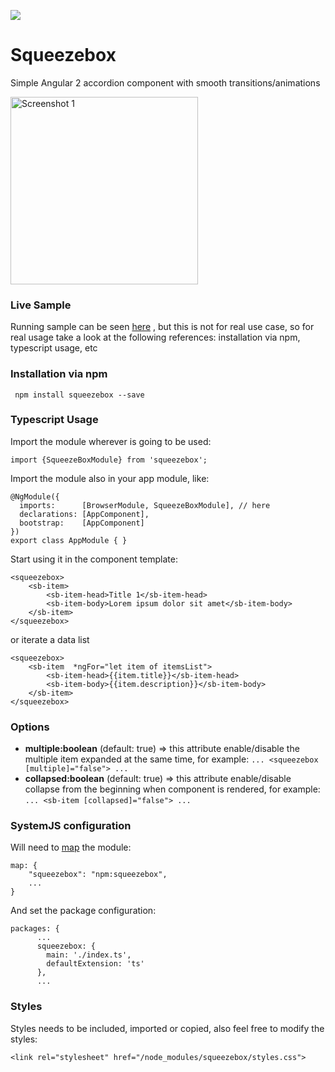 [<img src="https://david-dm.org/asotog/squeezebox.svg">](https://david-dm.org/asotog/squeezebox)

# Squeezebox
Simple Angular 2 accordion component with smooth transitions/animations

<img alt="Screenshot 1" width="300" src="https://raw.githubusercontent.com/asotog/squeezebox/master/screenshot-1.png">

### Live Sample
Running sample can be seen [here](http://plnkr.co/edit/S9S8NBP1Ha8JKM6QjjmT?p=preview) , but this is not for real use case, so for real usage take a look at the following references: installation via npm, typescript usage, etc

### Installation via npm
` npm install squeezebox --save`

### Typescript Usage
Import the module wherever is going to be used:

`import {SqueezeBoxModule} from 'squeezebox';`

Import the module also in your app module, like:

```
@NgModule({
  imports:      [BrowserModule, SqueezeBoxModule], // here
  declarations: [AppComponent],
  bootstrap:    [AppComponent]
})
export class AppModule { }

```

Start using it in the component template:

```
<squeezebox>
    <sb-item>
        <sb-item-head>Title 1</sb-item-head>
        <sb-item-body>Lorem ipsum dolor sit amet</sb-item-body>
    </sb-item>
</squeezebox>
```

or iterate a data list

```
<squeezebox>
    <sb-item  *ngFor="let item of itemsList">
        <sb-item-head>{{item.title}}</sb-item-head>
        <sb-item-body>{{item.description}}</sb-item-body>
    </sb-item>
</squeezebox>
```

### Options

*   **multiple:boolean** (default: true) => this attribute enable/disable the multiple item expanded at the same time, for example: `... <squeezebox [multiple]="false"> ...` 
*   **collapsed:boolean** (default: true) => this attribute enable/disable collapse from the beginning when component is rendered, for example: `... <sb-item [collapsed]="false"> ...`    


### SystemJS configuration
Will need to [map](https://github.com/systemjs/systemjs/blob/master/docs/config-api.md#map) the module:
```
map: {
    "squeezebox": "npm:squeezebox",
    ...
}
```
And set the package configuration:
```
packages: {
      ...
      squeezebox: { 
        main: './index.ts',
        defaultExtension: 'ts' 
      },
      ...
```


### Styles
Styles needs to be included, imported or copied, also feel free to modify the styles:
```
<link rel="stylesheet" href="/node_modules/squeezebox/styles.css">
```
